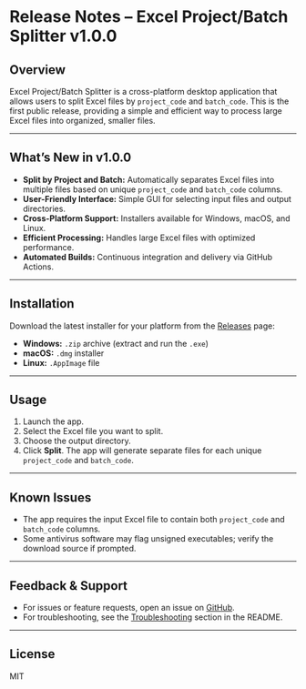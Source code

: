 # Release Notes – Excel Project/Batch Splitter v1.0.0

## Overview

Excel Project/Batch Splitter is a cross-platform desktop application that allows users to split Excel files by `project_code` and `batch_code`. This is the first public release, providing a simple and efficient way to process large Excel files into organized, smaller files.

---

## What’s New in v1.0.0

- **Split by Project and Batch:** Automatically separates Excel files into multiple files based on unique `project_code` and `batch_code` columns.
- **User-Friendly Interface:** Simple GUI for selecting input files and output directories.
- **Cross-Platform Support:** Installers available for Windows, macOS, and Linux.
- **Efficient Processing:** Handles large Excel files with optimized performance.
- **Automated Builds:** Continuous integration and delivery via GitHub Actions.

---

## Installation

Download the latest installer for your platform from the [Releases](https://github.com/clssck/excel_splitter/releases) page:

- **Windows:** `.zip` archive (extract and run the `.exe`)
- **macOS:** `.dmg` installer
- **Linux:** `.AppImage` file

---

## Usage

1. Launch the app.
2. Select the Excel file you want to split.
3. Choose the output directory.
4. Click **Split**. The app will generate separate files for each unique `project_code` and `batch_code`.

---

## Known Issues

- The app requires the input Excel file to contain both `project_code` and `batch_code` columns.
- Some antivirus software may flag unsigned executables; verify the download source if prompted.

---

## Feedback & Support

- For issues or feature requests, open an issue on [GitHub](https://github.com/clssck/excel_splitter/issues).
- For troubleshooting, see the [Troubleshooting](README.md#troubleshooting) section in the README.

---

## License

MIT
